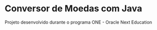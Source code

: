 # Conversor de Moedas com Java

Projeto desenvolvido durante o programa ONE - Oracle Next Education


